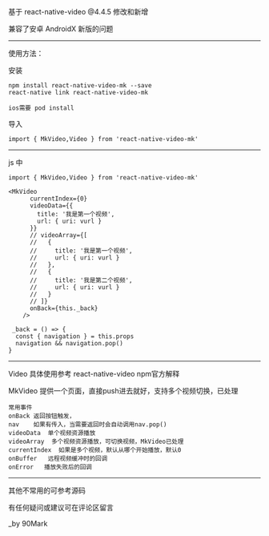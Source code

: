 基于 react-native-video @4.4.5 修改和新增

兼容了安卓 AndroidX 新版的问题

---
使用方法：

安装

    npm install react-native-video-mk --save
    react-native link react-native-video-mk
    
    ios需要 pod install

导入

    import { MkVideo,Video } from 'react-native-video-mk'



---
js 中

    import { MkVideo,Video } from 'react-native-video-mk'

    <MkVideo
          currentIndex={0}
          videoData={{
            title: '我是第一个视频',
            url: { uri: vurl }
          }}
          // videoArray={[
          //   {
          //     title: '我是第一个视频',
          //     url: { uri: vurl }
          //   },
          //   {
          //     title: '我是第二个视频',
          //     url: { uri: vurl }
          //   }
          // ]}
          onBack={this._back}
        />

     _back = () => {
      const { navigation } = this.props
      navigation && navigation.pop()
    }


---
Video  具体使用参考 react-native-video npm官方解释

MkVideo  提供一个页面，直接push进去就好，支持多个视频切换，已处理

    常用事件
    onBack 返回按钮触发，
    nav    如果有传入，当需要返回时会自动调用nav.pop()
    videoData  单个视频资源播放
    videoArray  多个视频资源播放，可切换视频，MkVideo已处理
    currentIndex  如果是多个视频，默认从哪个开始播放，默认0
    onBuffer   远程视频缓冲时的回调
    onError   播放失败后的回调
    


---
   其他不常用的可参考源码

   有任何疑问或建议可在评论区留言
    
_by  90Mark
